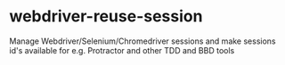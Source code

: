 # webdriver-reuse-session
Manage Webdriver/Selenium/Chromedriver sessions and make sessions id's available for e.g. Protractor and other TDD and BBD tools

